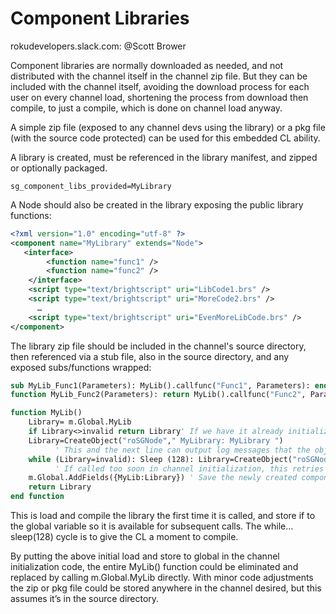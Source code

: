 # Component Libraries
rokudevelopers.slack.com: @Scott Brower

Component libraries are normally downloaded as needed, and not distributed with the channel itself in the channel zip file.  But they can be included with the channel itself, avoiding the download process for each user on every channel load, shortening the process from download then compile, to just a compile, which is done on channel load anyway.

A simple zip file (exposed to any channel devs using the library) or a pkg file (with the source code protected) can be used for this embedded CL ability.

A library is created, must be referenced in the library manifest, and zipped or optionally packaged.
```
sg_component_libs_provided=MyLibrary
```

A Node should also be created in the library exposing the public library functions:
```xml
<?xml version="1.0" encoding="utf-8" ?>
<component name="MyLibrary" extends="Node">
   <interface>
        <function name="func1" />
        <function name="func2" />
    </interface>
    <script type="text/brightscript" uri="LibCode1.brs" />
    <script type="text/brightscript" uri="MoreCode2.brs" />
      …
    <script type="text/brightscript" uri="EvenMoreLibCode.brs" />
</component>
```

The library zip file should be included in the channel's source directory, then referenced via a stub file, also in the source directory, and any exposed subs/functions wrapped:
```vb
sub MyLib_Func1(Parameters): MyLib().callfunc("Func1", Parameters): end sub
function MyLib_Func2(Parameters): return MyLib().callfunc("Func2", Parameters): end sub

function MyLib()
    Library= m.Global.MyLib
    if Library<>invalid return Library' If we have it already initialized in global memory return it
    Library=CreateObject("roSGNode"," MyLibrary: MyLibrary ")
          ' This and the next line can output log messages that the object can’t be created, this is normal if very early in channel initialization while the sub-compile takes place
    while (Library=invalid): Sleep (128): Library=CreateObject("roSGNode"," MyLibrary: MyLibrary"): end while
          ' If called too soon in channel initialization, this retries until it succeeds (in my experience a fraction of a second)
    m.Global.AddFields({MyLib:Library}) ' Save the newly created component to global memory, so subsequent calls to this will return the stored value
    return Library
end function
```

This is load and compile the library the first time it is called, and store if to the global variable so it is available for subsequent calls.  The while…sleep(128) cycle is to give the CL a moment to compile.

By putting the above initial load and store to global in the channel initialization code, the entire MyLib() function could be eliminated and replaced by calling m.Global.MyLib directly.  With minor code adjustments the zip or pkg file could be stored anywhere in the channel desired, but this assumes it’s in the source directory.
